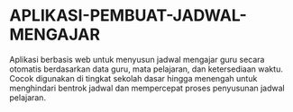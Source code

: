 # APLIKASI-PEMBUAT-JADWAL-MENGAJAR
Aplikasi berbasis web untuk menyusun jadwal mengajar guru secara otomatis berdasarkan data guru, mata pelajaran, dan ketersediaan waktu. Cocok digunakan di tingkat sekolah dasar hingga menengah untuk menghindari bentrok jadwal dan mempercepat proses penyusunan jadwal pelajaran.
